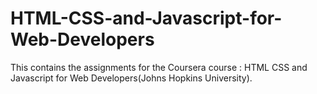 # HTML-CSS-and-Javascript-for-Web-Developers
This contains the assignments for the Coursera course : HTML CSS and Javascript for Web Developers(Johns Hopkins University).
